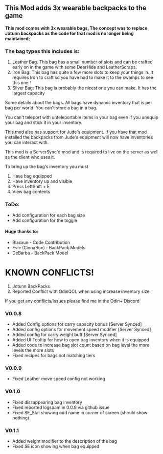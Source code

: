 ## This Mod adds 3x wearable backpacks to the game

#### This mod comes with 3x wearable bags, The concept was to replace Jotunn backpacks as the code for that mod is no longer being maintained;

### The bag types this includes is:
 1) Leather Bag. This bag has a small number of slots and can be crafted early on in the game with some DeerHide and LeatherScraps.
 2) Iron Bag: This bag has quite a few more slots to keep your things in. It requires Iron to craft so you have had to make it to the swamps to see this one !
 3) Silver Bag: This bag is probably the nicest one you can make. It has the largest capacity


Some details about the bags.
All bags have dynamic inventory that is per bag per world.
You can't store a bag in a bag.

You can't teleport with unteleportable items in your bag even if you unequip your bag and stick it in your inventory. 

This mod also has support for Jude's equipment. If you have that mod installed the backpacks from Jude's equipment will now have inventories you can interact with.

This mod is a ServerSync'd mod and is required to live on the server as well as the client who uses it.

To bring up the bag's inventory you must 
1) Have bag equipped
2) Have inventory up and visible
3) Press LeftShift + E 
4) View bag contents


### ToDo:
* Add configuration for each bag size
* Add configuration for the toggle


#### Huge thanks to:
* Blaxxun - Code Contribution
* Evie (CinnaBun) - BackPack Models
* DeBarba - BackPack Model


# KNOWN CONFLICTS!
1) Jotunn BackPacks
2) Reported Conflict with OdinQOL when using increase inventory size

If you get any conflicts/Issues please find me in the Odin+ Discord


### V0.0.8
* Added Config options for carry capacity bonus [Server Synced]
* Added config options for movement speed modifier [Server Synced]
* Added config for carry weight buff [Server Synced]
* Added UI Tooltip for how to open bag inventory when it is equipped
* Added code to increase bag slot count based on bag level the more levels the more slots
* Fixed recipes for bags not matching tiers


### V0.0.9
* Fixed Leather move speed config not working

### V0.1.0
* Fixed dissappearing bag inventory
* Fixed reported logspam in 0.0.9 via github issue
* Fixed SE_Stat showing odd name in corner of screen (should show nothing)

### V0.1.1
* Added weight modifier to the description of the bag
* Fixed SE icon showing when bag equipped 